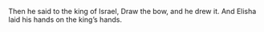 Then he said to the king of Israel, Draw the bow, and he drew it. And Elisha laid his hands on the king’s hands.
